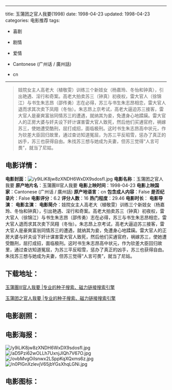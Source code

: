 
---
title: 玉蒲团之官人我要(1998)
date: 1998-04-23
updated: 1998-04-23
categories: 电影推荐
tags:
- 喜剧
- 剧情
- 爱情

- Cantonese (广州话 / 廣州話)
- cn
---


> 妓院女主人高老大（植敬雯）训练三个新妓女（杨嘉玲、冬怡和钟真），引出艳遇、淫行和奇案。高老大拍卖苏三（钟真）初夜权，雷大官人（徐锦江）与书生朱志昂（邵传勇）志在必得，苏三与书生朱志昂相恋，雷大官人退而求其次卖下凤翔（冬怡）。朱志昂上京考试，高老大逼迫苏三接客，雷大官人是豪爽富翁同情苏三的遭遇，就纳其为妾，免遭身心地蹂躏。雷大官人的正房大婆与奸夫设下奸计谋害雷大官人致死，然后他们买通官府，祸嫁苏三，使她遭受酷刑，屈打成招，面临极刑。这时书生朱志昂高中状元，作为钦差大臣回归故里，通过查访知道冤屈，为苏三平反昭雪，惩办了真正的凶手，苏三也获得自由。朱找苏三想与她成为夫妻，但苏三觉得“人言可畏”，就当了尼姑。

## **电影详情**：

**电影封面**：<img src="https://image.tmdb.org/t/p/w200/y9iLiK8jw8zXNDH6WxDX9sdosfI.jpg" alt="/y9iLiK8jw8zXNDH6WxDX9sdosfI.jpg" title="/y9iLiK8jw8zXNDH6WxDX9sdosfI.jpg">
**电影名称**：玉蒲团之官人我要
**原产地片名**：玉蒲團III官人我要
**电影上映时间**：1998-04-23
**电影上映国家**：Cantonese (广州话 / 廣州話)
**原产地语言**：cn
**包含成人内容**：False
**是否纪录片**：False
**电影评分**：6.2
**评分人数**：16
**热门程度**：29.46
**电影时长**：
**电影导演**：
**电影主演**：
**电影简介**：妓院女主人高老大（植敬雯）训练三个新妓女（杨嘉玲、冬怡和钟真），引出艳遇、淫行和奇案。高老大拍卖苏三（钟真）初夜权，雷大官人（徐锦江）与书生朱志昂（邵传勇）志在必得，苏三与书生朱志昂相恋，雷大官人退而求其次卖下凤翔（冬怡）。朱志昂上京考试，高老大逼迫苏三接客，雷大官人是豪爽富翁同情苏三的遭遇，就纳其为妾，免遭身心地蹂躏。雷大官人的正房大婆与奸夫设下奸计谋害雷大官人致死，然后他们买通官府，祸嫁苏三，使她遭受酷刑，屈打成招，面临极刑。这时书生朱志昂高中状元，作为钦差大臣回归故里，通过查访知道冤屈，为苏三平反昭雪，惩办了真正的凶手，苏三也获得自由。朱找苏三想与她成为夫妻，但苏三觉得“人言可畏”，就当了尼姑。

## **下载地址**：
[玉蒲團III官人我要 |专业的种子搜索、磁力链接搜索引擎](https://movie.amd794.com:2083/?search=%E7%8E%89%E8%92%B2%E5%9C%98III%E5%AE%98%E4%BA%BA%E6%88%91%E8%A6%81&ordering=&mode=match_phrase&page_size=10&page=1)

[玉蒲团之官人我要 |专业的种子搜索、磁力链接搜索引擎](https://movie.amd794.com:2083/?search=%E7%8E%89%E8%92%B2%E5%9B%A2%E4%B9%8B%E5%AE%98%E4%BA%BA%E6%88%91%E8%A6%81&ordering=&mode=match_phrase&page_size=10&page=1)
 

## **电影剧照**：


## **电影海报**：
<img src="https://image.tmdb.org/t/p/original/y9iLiK8jw8zXNDH6WxDX9sdosfI.jpg" alt="/y9iLiK8jw8zXNDH6WxDX9sdosfI.jpg" title="/y9iLiK8jw8zXNDH6WxDX9sdosfI.jpg"><img src="https://image.tmdb.org/t/p/original/aD5Pzi62wOLLh7UxnjJlQh7V67O.jpg" alt="/aD5Pzi62wOLLh7UxnjJlQh7V67O.jpg" title="/aD5Pzi62wOLLh7UxnjJlQh7V67O.jpg"><img src="https://image.tmdb.org/t/p/original/ovbMvgOiIsnwx2LSppKqXQxms6z.jpg" alt="/ovbMvgOiIsnwx2LSppKqXQxms6z.jpg" title="/ovbMvgOiIsnwx2LSppKqXQxms6z.jpg"><img src="https://image.tmdb.org/t/p/original/n0PlGnXzlevjV65jbYGsXhqLGNi.jpg" alt="/n0PlGnXzlevjV65jbYGsXhqLGNi.jpg" title="/n0PlGnXzlevjV65jbYGsXhqLGNi.jpg">

## **电影图标**：


